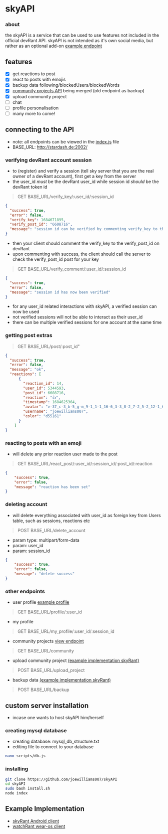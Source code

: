 # skyAPI
### about
the skyAPI is a service that can be used to use features not included in the official devRant API. skyAPI is not intended as it's own social media, but rather as an optional add-on
[example endpoint](http://stardash.de:2002/post/6608716)
## features
- [x] get reactions to post
- [x] react to posts with emojis
- [x] backup data following/blockedUsers/blockedWords
- [x] [community projects API](https://github.com/joewilliams007/jsonapi) being merged (old endpoint as backup)
- [x] upload community project
- [ ] chat
- [ ] profile personalisation
- [ ] many more to come!
## connecting to the API
- note: all endpoints can be viewed in the [index.js](https://github.com/joewilliams007/skyAPI/blob/main/index.js) file
- BASE_URL: http://stardash.de:2002/

### verifying devRant account session
- to (register) and verify a session (tell sky server that you are the real owner of a devRant account), first get a key from the server
- the user_id *must* be the devRant user_id while session id *should* be the devRant token id 
> GET BASE_URL/verify_key/:user_id/:session_id
```json
{
  "success": true,
  "error": false,
  "verify_key": 1684671895,
  "verify_post_id": "6608716",
  "message": "session id can be verified by commenting verify_key to the verify rant"
}
```
- then your client should comment the verify_key to the verify_post_id on devRant
- upon commenting with success, the client should call the server to check the verify_post_id post for your key
> GET BASE_URL/verify_comment/:user_id/:session_id
```json
{
  "success": true,
  "error": false,
  "message": "session id has now been verified"
}
```
- for any user_id related interactions with skyAPI, a verified session can now be used
- not verified sessions will not be able to interact as their user_id
- there can be multiple verified sessions for one account at the same time
### getting post extras
> GET BASE_URL/post/:post_id"
```json
{
  "success": true,
  "error": false,
  "message": "ok",
  "reactions": [
      {
        "reaction_id": 14,
        "user_id": 5344593,
        "post_id": 6608716,
        "reaction": "👍",
        "timestamp": 1684625364,
        "avatar": "v-37_c-3_b-5_g-m_9-1_1-1_16-6_3-3_8-2_7-2_5-2_12-1_6-3_10-5_2-91_22-9_15-3_11-4_18-4_19-3_4-2_20-6_21-2.jpg",
        "username": "joewilliams007",
        "color": "d55161"
      }
    ]
}
```
### reacting to posts with an emoji
- will delete any prior reaction user made to the post
> GET BASE_URL/react_post/:user_id/:session_id/:post_id/:reaction
```json
{
    "success": true,
    "error": false,
    "message": "reaction has been set"
}
```
### deleting account
- will delete everything associated with user_id as foreign key from Users table, such as sessions, reactions etc
> POST BASE_URL/delete_account
- param type: multipart/form-data
- param: user_id
- param: session_id
```json
{
    "success": true,
    "error": false,
    "message": "delete success"
}
```
### other endpoints
- user profile
[example profile](http://stardash.de:2002/profile/5344593)
> GET BASE_URL/profile/:user_id
- my profile
> GET BASE_URL/my_profile/:user_id/:session_id
- community projects
[view endpoint](http://stardash.de:2002/community)
> GET BASE_URL/community
- upload community project [(example implementation skyRant)](https://github.com/joewilliams007/skyRant/blob/69beede470a2a95e2a6218e78b986add27b66e87/app/src/main/java/com/dev/engineerrant/UploadProjectActivity.java#L253)
> POST BASE_URL/upload_project
- backup data [(example implementation skyRant)](https://github.com/joewilliams007/skyRant/blob/69beede470a2a95e2a6218e78b986add27b66e87/app/src/main/java/com/dev/engineerrant/BackupActivity.java#L166)
> POST BASE_URL/backup
## custom server installation
- incase one wants to host skyAPI him/herself
### creating mysql database
- creating database: mysql_db_structure.txt
- editing file to connect to your database
```bash
nano scripts/db.js
```
### installing
```bash
git clone https://github.com/joewilliams007/skyAPI
cd skyAPI
sudo bash install.sh
node index
```
## Example Implementation
- [skyRant Android client](https://github.com/joewilliams007/skyRant)
- [watchRant wear-os client](https://github.com/joewilliams007/watchRant)
